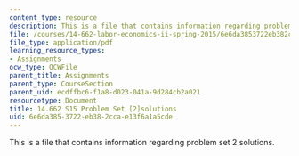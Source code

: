 ```yaml
---
content_type: resource
description: This is a file that contains information regarding problem set 2 solutions.
file: /courses/14-662-labor-economics-ii-spring-2015/6e6da3853722eb382ccae13f6a1a5cde_MIT14_662S15_pset2_sol.pdf
file_type: application/pdf
learning_resource_types:
- Assignments
ocw_type: OCWFile
parent_title: Assignments
parent_type: CourseSection
parent_uid: ecdffbc6-f1a8-d023-041a-9d284cb2a021
resourcetype: Document
title: 14.662 S15 Problem Set [2]solutions
uid: 6e6da385-3722-eb38-2cca-e13f6a1a5cde
---
```

This is a file that contains information regarding problem set 2 solutions.

